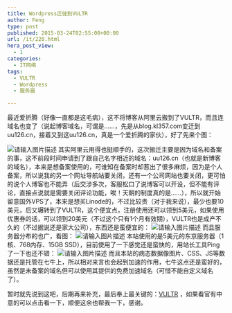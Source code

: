 ```yaml
---
title: Wordpress迁徙到VULTR
author: Feng
type: post
published: 2015-03-24T02:55:00+00:00
url: /it/220.html
hera_post_view:
  - 1
categories:
  - IT网络
tags:
  - VULTR
  - Wordpress
  - 服务器

---
```

最近爱折腾（好像一直都是这毛病），这不将博客从阿里云搬到了VULTR，而且连域名也变了（说起博客域名，可谓是……，先是从blog.kl357.com变迁到uu126.cn，接着又到这uu126.cn，真是一个爱折腾的家伙），好了先来个图：

<img decoding="async" src="https://cdn.uu126.cn/wp-content/uploads/2015/03/VULTR02.jpg" alt="请输入图片描述" title="请输入图片描述" />  
其实阿里云用得也挺顺手的，这次搬迁主要是因为域名和备案的事，这不前段时间申请到了跟自己名字相近的域名：uu126.cn（也就是新博客的域名），本来是想备案使用的，可谁知在备案时却惹出了很多麻烦，因为是个人备案，所以说我的另一个网址导航站要关闭，还有一个公司网站也要关闭，更可怕的说个人博客也不能弄（后交涉多次，客服松口了说博客可以开设，但不能有评论，直接点说就是需要关闭评论功能，唉！天朝的制度真的是……），所以就开始留意国外VPS了，本来是想买Linode的，不过比较贵（对于我来说），最少也要10美元，后又辗转到了VULTR，这个便宜点，注册使用还可以领到5美元，如果使用优惠券的话，可以领到20美元（不过这个只有1个月有效期），VULTR也是成产不久的（不过据说还是家大公司），东西还是蛮便宜的：

<img decoding="async" src="https://cdn.uu126.cn/wp-content/uploads/2015/03/VULTR01.jpg" alt="请输入图片描述" title="请输入图片描述" />  
而且服务器分布的也广，看图：

<img decoding="async" src="https://cdn.uu126.cn/wp-content/uploads/2015/03/VULTR04.jpg" alt="请输入图片描述" title="请输入图片描述" />  
本站使用的是5美元的东京服务器（1 核、768内存、15GB SSD），目前使用了一下感觉还是蛮快的，用站长工具Ping了一下也还不错：

<img decoding="async" src="https://cdn.uu126.cn/wp-content/uploads/2015/03/Vultr03.jpg" alt="请输入图片描述" title="请输入图片描述" />  
而且本站的病态数据像图片、CSS、JS等数据还是托管在七牛上，所以相对来言也会起到加速的作用，七牛这点还是蛮好的，虽然是未备案的域名但可以使用其提供的免费加速域名（可惜不能自定义域名了）。

暂时就先说到这吧，后期再来补充，最后奉上最关键的：[VULTR][1] ，如果看官有中意的可以点击看一下，顺便这余也帮我一下，感谢。

 [1]: https://www.vultr.com/?ref=6826238